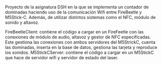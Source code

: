 Proyecto de la asignatura DSH en la que se implementa un contador de dominadas haciendo uso de la comunicación Wifi entre FireBeetle y M5Stick-C. Además,
de utilizar distintos sistemas como el NFC, módulo de sonido y altavoz.
 
FireBeetleClient: contiene el código a cargar en un FireFeetle con las conexiones de módulo de audio, altavoz y gestor de NFC especificadas. Este gestiona las conexiones con ambos servidores del M5StrickC, cuenta las dominadas, inserta en la base de datos, gestiona las tarjeta y reproduce los sonidos.
M5StickCServer: contiene el código a cargar en un M5StickC que hace de servidor wifi y servidor de estado del laser.
